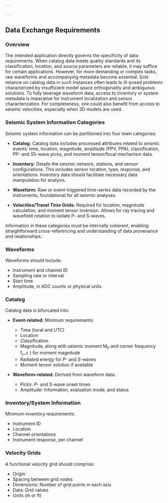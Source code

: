 ```yaml
---

---
```


## Data Exchange Requirements

### Overview

The intended application directly governs the specificity of data requirements. When catalog data meets quality standards and its classification, location, and source parameters are reliable, it may suffice for certain applications. However, for more demanding or complex tasks, raw waveforms and accompanying metadata become essential. Sole reliance on catalog data in such instances often leads to ill-posed problems characterized by insufficient model space orthogonality and ambiguous solutions. To fully leverage waveform data, access to inventory or system metadata is imperative for instrument localization and sensor characterization. For completeness, one could also benefit from access to seismic velocities, especially when 3D models are used.

### Seismic System Information Categories

Seismic system information can be partitioned into four main categories:

- **Catalog:** Catalog data includes processed attributes related to seismic events: time, location, magnitude, amplitude (PPV, PPA), classification, *P*P- and *S*S-wave picks, and moment tensor/focal mechanism data.
    
- **Inventory:** Details the seismic network, stations, and sensor configurations. This includes sensor location, type, response, and orientations. Inventory data should facilitate necessary data manipulation for analysis.
    
- **Waveform:** Raw or event-triggered time-series data recorded by the instruments, foundational for all seismic analyses.
    
- **Velocities/Travel Time Grids:** Required for location, magnitude calculation, and moment tensor inversion. Allows for ray tracing and wavefield rotation to isolate P- and S-waves.

Information in these categories must be internally coherent, enabling straightforward cross-referencing and understanding of data provenance and relationships.

### Waveforms

Waveforms should include:

- Instrument and channel ID
- Sampling rate or interval
- Start time
- Amplitude, in ADC counts or physical units

### Catalog

Catalog data is bifurcated into:

- **Event-related:** Minimum requirements:
    - Time (local and UTC)
    - Location
    - Classification 
    - Magnitude, along with seismic moment M<sub>0</sub> and corner frequency f<sub>c</sub>_c \) for moment magnitude
    - Radiated energy for *P*- and *S*-waves
    - Moment tensor solution if available

- **Waveform-related:** Derived from waveform data:
    - Picks: *P*- and *S*-wave onset times
    - Amplitude: Information, evaluation mode, and status

### Inventory/System Information

Minimum inventory requirements:

- Instrument ID
- Location
- Channel orientations
- Instrument response, per channel

### Velocity Grids

A functional velocity grid should comprise:

- Origin
- Spacing between grid nodes
- Dimensions: Number of grid points in each axis
- Data: Grid values
- Units (m or ft)
<!--stackedit_data:
eyJoaXN0b3J5IjpbLTk4MzQ4MTI2LC0xMzMxNjQ3NjUxXX0=
-->